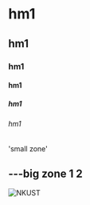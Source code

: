 # hm1
## hm1
### hm1
#### hm1
##### hm1
###### hm1

'small zone'

---big zone
1
2
---

![NKUST](nkust.png"NKUST")
